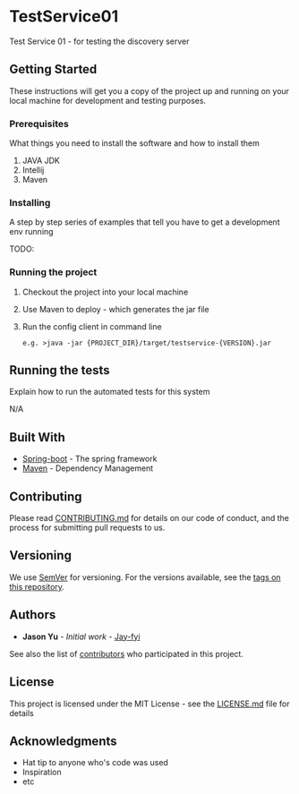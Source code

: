 # TestService01
Test Service 01  - for testing the discovery server


## Getting Started

These instructions will get you a copy of the project up and running on your local machine for development and testing purposes.

### Prerequisites

What things you need to install the software and how to install them

1. JAVA JDK
2. Intellij
3. Maven


### Installing

A step by step series of examples that tell you have to get a development env running

TODO:

### Running the project

1. Checkout the project into your local machine
2. Use Maven to deploy - which generates the jar file
3. Run the config client in command line

   ```
   e.g. >java -jar {PROJECT_DIR}/target/testservice-{VERSION}.jar
   ```
   

## Running the tests

Explain how to run the automated tests for this system

N/A

## Built With

* [Spring-boot](https://projects.spring.io/spring-boot/) - The spring framework
* [Maven](https://maven.apache.org/) - Dependency Management

## Contributing

Please read [CONTRIBUTING.md](https://gist.github.com/PurpleBooth/b24679402957c63ec426) for details on our code of conduct, and the process for submitting pull requests to us.

## Versioning

We use [SemVer](http://semver.org/) for versioning. For the versions available, see the [tags on this repository](https://github.com/your/project/tags). 

## Authors

* **Jason Yu** - *Initial work* - [Jay-fyi](https://github.com/jay-fyi)

See also the list of [contributors](https://github.com/your/project/contributors) who participated in this project.

## License

This project is licensed under the MIT License - see the [LICENSE.md](LICENSE.md) file for details

## Acknowledgments

* Hat tip to anyone who's code was used
* Inspiration
* etc
